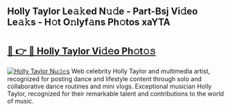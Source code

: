## Holly Taylor Le𝚊𝚔ed N𝚞𝚍e - Part-Bsj Vi𝚍eo Le𝚊𝚔s - H𝚘t O𝚗lyf𝚊ns Ph𝚘tos xaYTA

# <h2><a href="http://hfcm6u.feru.top/?c=Holly+Taylor">🔗 👉 🔴 Holly Taylor Vi𝚍𝚎o Ph𝚘t𝚘𝚜</a></h2>

[![Holly Taylor Nu𝚍𝚎s](https://i.imgur.com/0TWrTi3.gif)](http://hfcm6u.feru.top/?c=Holly+Taylor)
Web celebrity Holly Taylor and multimedia artist, recognized for posting dance and lifestyle content through solo and collaborative dance routines and mini vlogs. Exceptional musician Holly Taylor, recognized for their remarkable talent and contributions to the world of music. 
